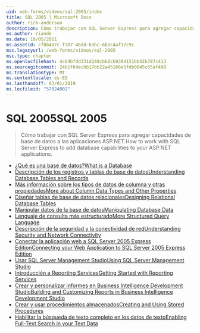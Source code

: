 ```yaml
---
uid: web-forms/videos/sql-2005/index
title: SQL 2005 | Microsoft Docs
author: rick-anderson
description: Cómo trabajar con SQL Server Express para agregar capacidades de base de datos a las aplicaciones ASP.NET.
ms.author: riande
ms.date: 10/05/2011
ms.assetid: cf0b487c-f387-46dd-b3bc-6b3c4af17c9c
msc.legacyurl: /web-forms/videos/sql-2005
msc.type: chapter
ms.openlocfilehash: 4c64bfdd331d248cbb2cb930d151bb42b787c413
ms.sourcegitcommit: 24b1f6decbb17bb22a45166e5fdb0845c65af498
ms.translationtype: MT
ms.contentlocale: es-ES
ms.lasthandoff: 03/01/2019
ms.locfileid: "57024002"
---
```

<a name="sql-2005"></a><span data-ttu-id="c249f-103">SQL 2005</span><span class="sxs-lookup"><span data-stu-id="c249f-103">SQL 2005</span></span>
====================
> <span data-ttu-id="c249f-104">Cómo trabajar con SQL Server Express para agregar capacidades de base de datos a las aplicaciones ASP.NET.</span><span class="sxs-lookup"><span data-stu-id="c249f-104">How to work with SQL Server Express to add database capabilities to your ASP.NET applications.</span></span>


- [<span data-ttu-id="c249f-105">¿Qué es una base de datos?</span><span class="sxs-lookup"><span data-stu-id="c249f-105">What is a Database</span></span>](what-is-a-database.md)
- [<span data-ttu-id="c249f-106">Descripción de los registros y tablas de base de datos</span><span class="sxs-lookup"><span data-stu-id="c249f-106">Understanding Database Tables and Records</span></span>](understanding-database-tables-and-records.md)
- [<span data-ttu-id="c249f-107">Más información sobre los tipos de datos de columna y otras propiedades</span><span class="sxs-lookup"><span data-stu-id="c249f-107">More about Column Data Types and Other Properties</span></span>](more-about-column-data-types-and-other-properties.md)
- [<span data-ttu-id="c249f-108">Diseñar tablas de base de datos relacionales</span><span class="sxs-lookup"><span data-stu-id="c249f-108">Designing Relational Database Tables</span></span>](designing-relational-database-tables.md)
- [<span data-ttu-id="c249f-109">Manipular datos de la base de datos</span><span class="sxs-lookup"><span data-stu-id="c249f-109">Manipulating Database Data</span></span>](manipulating-database-data.md)
- [<span data-ttu-id="c249f-110">Lenguaje de consulta más estructurado</span><span class="sxs-lookup"><span data-stu-id="c249f-110">More Structured Query Language</span></span>](more-structured-query-language.md)
- [<span data-ttu-id="c249f-111">Descripción de la seguridad y la conectividad de red</span><span class="sxs-lookup"><span data-stu-id="c249f-111">Understanding Security and Network Connectivity</span></span>](understanding-security-and-network-connectivity.md)
- [<span data-ttu-id="c249f-112">Conectar la aplicación web a SQL Server 2005 Express Edition</span><span class="sxs-lookup"><span data-stu-id="c249f-112">Connecting your Web Application to SQL Server 2005 Express Edition</span></span>](connecting-your-web-application-to-sql-server-2005-express-edition.md)
- [<span data-ttu-id="c249f-113">Usar SQL Server Management Studio</span><span class="sxs-lookup"><span data-stu-id="c249f-113">Using SQL Server Management Studio</span></span>](using-sql-server-management-studio.md)
- [<span data-ttu-id="c249f-114">Introducción a Reporting Services</span><span class="sxs-lookup"><span data-stu-id="c249f-114">Getting Started with Reporting Services</span></span>](getting-started-with-reporting-services.md)
- [<span data-ttu-id="c249f-115">Crear y personalizar informes en Business Intelligence Development Studio</span><span class="sxs-lookup"><span data-stu-id="c249f-115">Building and Customizing Reports in Business Intelligence Development Studio</span></span>](building-and-customizing-reports-in-business-intelligence-development-studio.md)
- [<span data-ttu-id="c249f-116">Crear y usar procedimientos almacenados</span><span class="sxs-lookup"><span data-stu-id="c249f-116">Creating and Using Stored Procedures</span></span>](creating-and-using-stored-procedures.md)
- [<span data-ttu-id="c249f-117">Habilitar la búsqueda de texto completo en los datos de texto</span><span class="sxs-lookup"><span data-stu-id="c249f-117">Enabling Full-Text Search in your Text Data</span></span>](enabling-full-text-search-in-your-text-data.md)
